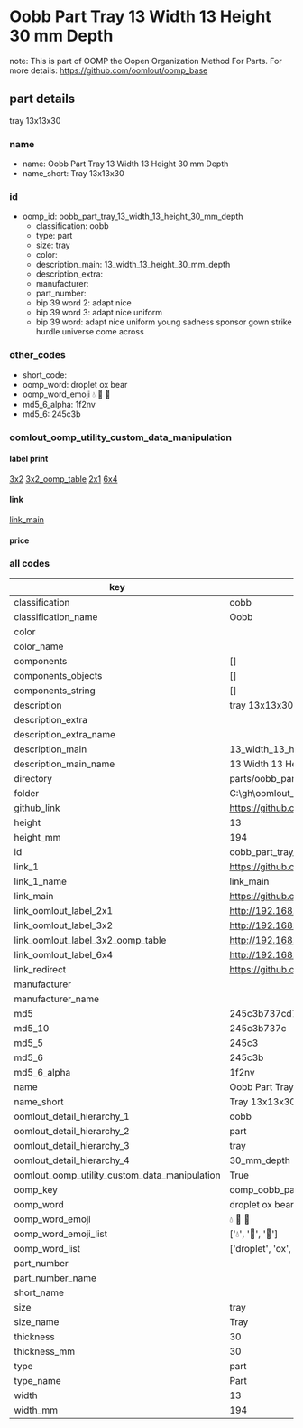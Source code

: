 # Oobb Part Tray 13 Width 13 Height 30 mm Depth  

note: This is part of OOMP the Oopen Organization Method For Parts. For more details: https://github.com/oomlout/oomp_base

##  part details
  



tray 13x13x30



### name
* name: Oobb Part Tray 13 Width 13 Height 30 mm Depth
* name_short: Tray 13x13x30 
### id
* oomp_id: oobb_part_tray_13_width_13_height_30_mm_depth
  * classification: oobb
  * type: part
  * size: tray
  * color: 
  * description_main: 13_width_13_height_30_mm_depth
  * description_extra: 
  * manufacturer: 
  * part_number: 
  * bip 39 word 2: adapt nice
  * bip 39 word 3: adapt nice uniform
  * bip 39 word: adapt nice uniform young sadness sponsor gown strike hurdle universe come across

### other_codes
* short_code: 
* oomp_word: droplet ox bear
* oomp_word_emoji :droplet: :ox: :bear:
* md5_6_alpha: 1f2nv
* md5_6: 245c3b






### oomlout_oomp_utility_custom_data_manipulation
#### label print
[3x2](http://192.168.1.245:1112/?label=oomp%201f2nv)
[3x2_oomp_table](http://192.168.1.108:1112/?label=oomp%201f2nv)
[2x1](http://192.168.1.242:1112/?label=oomp%201f2nv)
[6x4](http://192.168.1.55:1112/?label=oomp%201f2nv)    

#### link

[link_main](https://github.com/oomlout/oomlout_oobb_version_4_generated_parts/tree/main/navigation_oomp/oobb/part/tray/13_width_13_height_30_mm_depth/part)                              

#### price







### all codes 
| key | value |  
| --- | --- |  
| classification | oobb |  
| classification_name | Oobb |  
| color |  |  
| color_name |  |  
| components | [] |  
| components_objects | [] |  
| components_string | [] |  
| description | tray 13x13x30 |  
| description_extra |  |  
| description_extra_name |  |  
| description_main | 13_width_13_height_30_mm_depth |  
| description_main_name | 13 Width 13 Height 30 mm Depth |  
| directory | parts/oobb_part_tray_13_width_13_height_30_mm_depth |  
| folder | C:\gh\oomlout_oobb_version_4_generated_parts\parts\oobb_part_tray_13_width_13_height_30_mm_depth |  
| github_link | https://github.com/oomlout/oomlout_oomp_part_src/tree/main/parts/oobb_part_tray_13_width_13_height_30_mm_depth |  
| height | 13 |  
| height_mm | 194 |  
| id | oobb_part_tray_13_width_13_height_30_mm_depth |  
| link_1 | https://github.com/oomlout/oomlout_oobb_version_4_generated_parts/tree/main/navigation_oomp/oobb/part/tray/13_width_13_height_30_mm_depth/part |  
| link_1_name | link_main |  
| link_main | https://github.com/oomlout/oomlout_oobb_version_4_generated_parts/tree/main/navigation_oomp/oobb/part/tray/13_width_13_height_30_mm_depth/part |  
| link_oomlout_label_2x1 | http://192.168.1.242:1112/?label=oomp%201f2nv |  
| link_oomlout_label_3x2 | http://192.168.1.245:1112/?label=oomp%201f2nv |  
| link_oomlout_label_3x2_oomp_table | http://192.168.1.108:1112/?label=oomp%201f2nv |  
| link_oomlout_label_6x4 | http://192.168.1.55:1112/?label=oomp%201f2nv |  
| link_redirect | https://github.com/oomlout/oomlout_oobb_version_4_generated_parts/tree/main/parts/oobb_tray_13_13_30 |  
| manufacturer |  |  
| manufacturer_name |  |  
| md5 | 245c3b737cd70ca749defff5dae55818 |  
| md5_10 | 245c3b737c |  
| md5_5 | 245c3 |  
| md5_6 | 245c3b |  
| md5_6_alpha | 1f2nv |  
| name | Oobb Part Tray 13 Width 13 Height 30 mm Depth |  
| name_short | Tray 13x13x30  |  
| oomlout_detail_hierarchy_1 | oobb |  
| oomlout_detail_hierarchy_2 | part |  
| oomlout_detail_hierarchy_3 | tray |  
| oomlout_detail_hierarchy_4 | 30_mm_depth |  
| oomlout_oomp_utility_custom_data_manipulation | True |  
| oomp_key | oomp_oobb_part_tray_13_width_13_height_30_mm_depth |  
| oomp_word | droplet ox bear |  
| oomp_word_emoji | :droplet: :ox: :bear: |  
| oomp_word_emoji_list | [':droplet:', ':ox:', ':bear:'] |  
| oomp_word_list | ['droplet', 'ox', 'bear'] |  
| part_number |  |  
| part_number_name |  |  
| short_name |  |  
| size | tray |  
| size_name | Tray |  
| thickness | 30 |  
| thickness_mm | 30 |  
| type | part |  
| type_name | Part |  
| width | 13 |  
| width_mm | 194 |  
